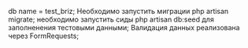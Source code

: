 db name = test_briz;
Необходимо запустить миграции php artisan migrate; 
необходимо запустить сиды php artisan db:seed для заполненения тестовыми данными; 
Валидация данных реализована через FormRequests; 
